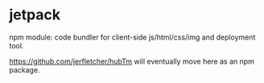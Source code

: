 # jetpack
npm module: code bundler for client-side js/html/css/img and deployment tool.

https://github.com/jerfletcher/hubTm will eventually move here as an npm package.
